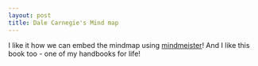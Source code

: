 ```yaml
---
layout: post
title: Dale Carnegie's Mind map
---
```

I like it how we can embed the mindmap using [mindmeister](http://www.mindmeister.com/40950677/how-to-win-friends-influence-people)! And I like this book too - one of my handbooks for life!
